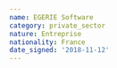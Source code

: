 ```yaml
---
name: EGERIE Software
category: private_sector
nature: Entreprise
nationality: France
date_signed: '2018-11-12'
---
```

    